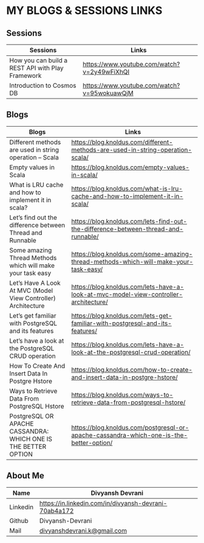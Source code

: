# MY BLOGS & SESSIONS LINKS

## Sessions

| Sessions | Links |
| ------ | ------ |
| How you can build a REST API with Play Framework | https://www.youtube.com/watch?v=2y49wFiXhQI |
| Introduction to Cosmos DB | https://www.youtube.com/watch?v=95wokuawQjM|

## Blogs
| Blogs | Links |
| ------ | ------ |
| Different methods are used in string operation – Scala | https://blog.knoldus.com/different-methods-are-used-in-string-operation-scala/ |
| Empty values in Scala | https://blog.knoldus.com/empty-values-in-scala/|
| What is LRU cache and how to implement it in scala? | https://blog.knoldus.com/what-is-lru-cache-and-how-to-implement-it-in-scala/ |
| Let’s find out the difference between Thread and Runnable | https://blog.knoldus.com/lets-find-out-the-difference-between-thread-and-runnable/|
| Some amazing Thread Methods which will make your task easy | https://blog.knoldus.com/some-amazing-thread-methods-which-will-make-your-task-easy/|
| Let’s Have A Look At MVC (Model View Controller) Architecture | https://blog.knoldus.com/lets-have-a-look-at-mvc-model-view-controller-architecture/|
| Let’s get familiar with PostgreSQL and its features | https://blog.knoldus.com/lets-get-familiar-with-postgresql-and-its-features/ |
| Let’s have a look at the PostgreSQL CRUD operation | https://blog.knoldus.com/lets-have-a-look-at-the-postgresql-crud-operation/|
| How To Create And Insert Data In Postgre Hstore | https://blog.knoldus.com/how-to-create-and-insert-data-in-postgre-hstore/ |
| Ways to Retrieve Data From PostgreSQL Hstore | https://blog.knoldus.com/ways-to-retrieve-data-from-postgresql-hstore/|
| PostgreSQL OR APACHE CASSANDRA: WHICH ONE IS THE BETTER OPTION | https://blog.knoldus.com/postgresql-or-apache-cassandra-which-one-is-the-better-option/ |

## About Me
| Name                    | Divyansh Devrani                                               |
|-------------------------|----------------------------------------------------------------|
| Linkedin                | https://in.linkedin.com/in/divyansh-devrani-70ab4a172          |
| Github                  | Divyansh-Devrani                                               |
| Mail                    | divyanshdevrani.k@gmail.com                                    |

